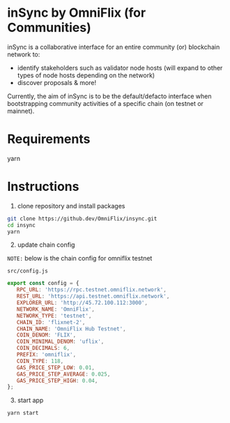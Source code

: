 inSync by OmniFlix (for Communities)
===

inSync is a collaborative interface for an entire community (or) blockchain network to:

- identify stakeholders such as validator node hosts (will expand to other types of node hosts depending on the network)
- discover proposals & more!

Currently, the aim of inSync is to be the default/defacto interface when bootstrapping community activities of a
specific chain (on testnet or mainnet).

# Requirements

yarn

# Instructions

1. clone repository and install packages

  ```sh
  git clone https://github.dev/OmniFlix/insync.git
  cd insync
  yarn
  ```

2. update chain config

`NOTE:` below is the chain config for omniflix testnet

`src/config.js`

 ```js
 export const config = {
    RPC_URL: 'https://rpc.testnet.omniflix.network',
    REST_URL: 'https://api.testnet.omniflix.network',
    EXPLORER_URL: 'http://45.72.100.112:3000',
    NETWORK_NAME: 'OmniFlix',
    NETWORK_TYPE: 'testnet',
    CHAIN_ID: 'flixnet-2',
    CHAIN_NAME: 'OmniFlix Hub Testnet',
    COIN_DENOM: 'FLIX',
    COIN_MINIMAL_DENOM: 'uflix',
    COIN_DECIMALS: 6,
    PREFIX: 'omniflix',
    COIN_TYPE: 118,
    GAS_PRICE_STEP_LOW: 0.01,
    GAS_PRICE_STEP_AVERAGE: 0.025,
    GAS_PRICE_STEP_HIGH: 0.04,
 };
 ```

3. start app

 ```sh
 yarn start
 ```
